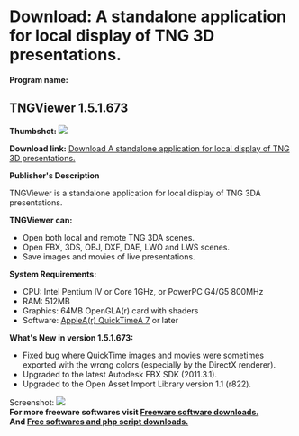 # Download: A standalone application for local display of TNG 3D presentations.

**Program name:**

## TNGViewer 1.5.1.673

  
**Thumbshot:** ![](http://www.freewarefiles.com/screenshot/tngviewer_md.jpg)   
  
**Download link:** [Download A standalone application for local display of TNG 3D presentations.](http://freesoftwares.boysofts.com/TNGViewer_program_52810.html)  
  


**Publisher's Description**  
  


TNGViewer is a standalone application for local display of TNG 3DA presentations. 

**TNGViewer can:**

  * Open both local and remote TNG 3DA scenes. 
  * Open FBX, 3DS, OBJ, DXF, DAE, LWO and LWS scenes. 
  * Save images and movies of live presentations. 

**System Requirements:**

  * CPU: Intel Pentium IV or Core 1GHz, or PowerPC G4/G5 800MHz 
  * RAM: 512MB 
  * Graphics: 64MB OpenGLA(r) card with shaders 
  * Software: [AppleA(r) QuickTimeA 7](http://www.quicktime.com/download) or later 

**What's New in version 1.5.1.673:**

  * Fixed bug where QuickTime images and movies were sometimes exported with the wrong colors (especially by the DirectX renderer). 
  * Upgraded to the latest Autodesk FBX SDK (2011.3.1). 
  * Upgraded to the Open Asset Import Library version 1.1 (r822). 

  
  
Screenshot: ![](http://www.freewarefiles.com/screenshot/tngviewer.jpg)   
**For more freeware softwares visit [Freeware software downloads.](http://freesoftwares.boysofts.com/)**   
**And [Free softwares and php script downloads.](http://www.boysofts.com/)**
